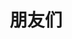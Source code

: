---
title: 朋友们
slug: "links"
links:
  - title: 黑墨水鱼
    description: 水族馆
    website: https://aquarium39.moe/
    image: https://aquarium39.moe/images/green_hucfe397aa1f9bbdf54c031f3998449e9a_2721651_2048x0_resize_q75_h2_box.webp
  - title: Kirin
    description: Kirin's Backspace
    website: https://9baka.moe/zh/
    image: https://9baka.moe/images/avatar.jpg
  - title: Isoheptane
    description: 工程师猫娘
    website: https://blog.cascade.moe/
    image: https://blog.cascade.moe/images/avatar.webp
  - title: Harkerbest
    description: Try your best,do your best
    website: https://www.harkerbest.cn/
    image: https://www.harkerbest.cn/wp-content/uploads/2023/07/cropped-%E6%96%B0%E5%A4%B4%E5%83%8F%E5%A3%81%E7%BA%B84x%E4%BF%AE%E5%A4%8D-scaled-1.jpg
  - title: Hao_Tian的折腾日志
    description: 一个兼具日常向和技术向的小站
    website: https://www.haotian22.top/
    image: https://www.haotian22.top/img/head.jpg
  - title: LZC.app
    description: LZC.app's Blog
    website: https://blog.lzc.app/
    image: https://www.lzc.app/assets/images/my-avatar.png
  - title: ECWUUUUU
    description: ECWU's Notebook
    website: https://ecwuuuuu.com/
    image: https://avatars.githubusercontent.com/u/21114722?v=4
  - title: WallBreakerNO4
    description: 你怎么知道我今天吃了三把鸡，上了一千多分
    website: https://blog.wall-breaker-no4.xyz/
#    image:   
menu:
    main: 
        weight: -50
        params:
            icon: link

comments: false
---